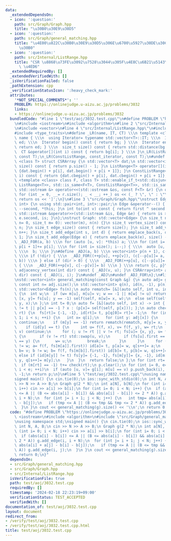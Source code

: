 ```yaml
---
data:
  _extendedDependsOn:
  - icon: ':question:'
    path: src/Graph/Graph.hpp
    title: "\u30B0\u30E9\u30D5"
  - icon: ':question:'
    path: src/Graph/general_matching.hpp
    title: "\u4E00\u822C\u30B0\u30E9\u30D5\u306E\u6700\u5927\u30DE\u30C3\u30C1\u30F3\
      \u30B0"
  - icon: ':question:'
    path: src/Internal/ListRange.hpp
    title: "CSR \u8868\u73FE\u3092\u7528\u3044\u305F\u4E8C\u6B21\u5143\u914D\u5217\
      \ \u4ED6"
  _extendedRequiredBy: []
  _extendedVerifiedWith: []
  _isVerificationFailed: false
  _pathExtension: cpp
  _verificationStatusIcon: ':heavy_check_mark:'
  attributes:
    '*NOT_SPECIAL_COMMENTS*': ''
    PROBLEM: https://onlinejudge.u-aizu.ac.jp/problems/3032
    links:
    - https://onlinejudge.u-aizu.ac.jp/problems/3032
  bundledCode: "#line 1 \"test/aoj/3032.test.cpp\"\n#define PROBLEM \"https://onlinejudge.u-aizu.ac.jp/problems/3032\"\
    \n#include <iostream>\n#include <algorithm>\n#line 2 \"src/Internal/ListRange.hpp\"\
    \n#include <vector>\n#line 4 \"src/Internal/ListRange.hpp\"\n#include <iterator>\n\
    #include <type_traits>\n#define _LR(name, IT, CT) \\\n template <class T> struct\
    \ name { \\\n  using Iterator= typename std::vector<T>::IT; \\\n  Iterator bg,\
    \ ed; \\\n  Iterator begin() const { return bg; } \\\n  Iterator end() const {\
    \ return ed; } \\\n  size_t size() const { return std::distance(bg, ed); } \\\n\
    \  CT &operator[](int i) const { return bg[i]; } \\\n }\n_LR(ListRange, iterator,\
    \ const T);\n_LR(ConstListRange, const_iterator, const T);\n#undef _LR\ntemplate\
    \ <class T> struct CSRArray {\n std::vector<T> dat;\n std::vector<int> p;\n size_t\
    \ size() const { return p.size() - 1; }\n ListRange<T> operator[](int i) { return\
    \ {dat.begin() + p[i], dat.begin() + p[i + 1]}; }\n ConstListRange<T> operator[](int\
    \ i) const { return {dat.cbegin() + p[i], dat.cbegin() + p[i + 1]}; }\n};\ntemplate\
    \ <template <class> class F, class T> std::enable_if_t<std::disjunction_v<std::is_same<F<T>,\
    \ ListRange<T>>, std::is_same<F<T>, ConstListRange<T>>, std::is_same<F<T>, CSRArray<T>>>,\
    \ std::ostream &> operator<<(std::ostream &os, const F<T> &r) {\n os << '[';\n\
    \ for (int _= 0, __= r.size(); _ < __; ++_) os << (_ ? \", \" : \"\") << r[_];\n\
    \ return os << ']';\n}\n#line 3 \"src/Graph/Graph.hpp\"\nstruct Edge: std::pair<int,\
    \ int> {\n using std::pair<int, int>::pair;\n Edge &operator--() { return --first,\
    \ --second, *this; }\n int to(int v) const { return first ^ second ^ v; }\n friend\
    \ std::istream &operator>>(std::istream &is, Edge &e) { return is >> e.first >>\
    \ e.second, is; }\n};\nstruct Graph: std::vector<Edge> {\n size_t n;\n Graph(size_t\
    \ n= 0, size_t m= 0): vector(m), n(n) {}\n size_t vertex_size() const { return\
    \ n; }\n size_t edge_size() const { return size(); }\n size_t add_vertex() { return\
    \ n++; }\n size_t add_edge(int s, int d) { return emplace_back(s, d), size() -\
    \ 1; }\n size_t add_edge(Edge e) { return emplace_back(e), size() - 1; }\n#define\
    \ _ADJ_FOR(a, b) \\\n for (auto [u, v]: *this) a; \\\n for (int i= 0; i < n; ++i)\
    \ p[i + 1]+= p[i]; \\\n for (int i= size(); i--;) { \\\n  auto [u, v]= (*this)[i];\
    \ \\\n  b; \\\n }\n#define _ADJ(a, b) \\\n vector<int> p(n + 1), c(size() << !dir);\
    \ \\\n if (!dir) { \\\n  _ADJ_FOR((++p[u], ++p[v]), (c[--p[u]]= a, c[--p[v]]=\
    \ b)) \\\n } else if (dir > 0) { \\\n  _ADJ_FOR(++p[u], c[--p[u]]= a) \\\n } else\
    \ { \\\n  _ADJ_FOR(++p[v], c[--p[v]]= b) \\\n } \\\n return {c, p}\n CSRArray<int>\
    \ adjacency_vertex(int dir) const { _ADJ(v, u); }\n CSRArray<int> adjacency_edge(int\
    \ dir) const { _ADJ(i, i); }\n#undef _ADJ\n#undef _ADJ_FOR\n};\n#line 3 \"src/Graph/general_matching.hpp\"\
    \nstd::vector<int> general_matching(const Graph &g) {\n auto adj= g.adjacency_vertex(0);\n\
    \ const int n= adj.size();\n std::vector<int> q(n), id(n, -1), p(n), m(n, -1);\n\
    \ std::vector<Edge> fs(n);\n auto rematch= [&](auto self, int u, int v) -> void\
    \ {\n  int w;\n  if (w= m[u], m[u]= v; w == -1 || m[w] != u) return;\n  if (auto\
    \ [x, y]= fs[u]; y == -1) self(self, m[w]= x, w);\n  else self(self, x, y), self(self,\
    \ y, x);\n };\n int t= 0;\n auto f= [&](auto self, int x) -> int { return id[x]\
    \ != t || p[x] == -1 ? x : (p[x]= self(self, p[x])); };\n auto check= [&](int\
    \ rt) {\n  fs[rt]= {-1, -1}, id[rt]= t, p[q[0]= rt]= -1;\n  for (int i= 0, s=\
    \ 1; i < s; ++i) {\n   int x= q[i];\n   for (int y: adj[x]) {\n    if (y == rt)\
    \ continue;\n    if (m[y] == -1) return rematch(rematch, m[y]= x, y), true;\n\
    \    if (id[y] == t) {\n     int u= f(f, x), v= f(f, y), w= rt;\n     if (u ==\
    \ v) continue;\n     for (; u != rt || v != rt; fs[u]= {x, y}, u= f(f, fs[m[u]].first))\
    \ {\n      if (v != rt) std::swap(u, v);\n      if (fs[u].first == x && fs[u].second\
    \ == y) {\n       w= u;\n       break;\n      }\n     }\n     for (int a= u; a\
    \ != w; a= f(f, fs[m[a]].first)) id[a]= t, p[a]= w, q[s++]= a;\n     for (int\
    \ b= v; b != w; b= f(f, fs[m[b]].first)) id[b]= t, p[b]= w, q[s++]= b;\n    }\
    \ else if (id[m[y]] != t) fs[y]= {-1, -1}, fs[m[y]]= {x, -1}, id[m[y]]= t, p[m[y]]=\
    \ y, q[s++]= m[y];\n   }\n  }\n  return false;\n };\n for (int rt= n; rt--;)\n\
    \  if (m[rt] == -1) t+= check(rt);\n p.clear();\n for (int i= 0, e= g.edge_size();\
    \ i < e; ++i)\n  if (auto [u, v]= g[i]; m[u] == v) p.push_back(i), m[u]= m[v]=\
    \ -1;\n return p;\n}\n#line 5 \"test/aoj/3032.test.cpp\"\nusing namespace std;\n\
    signed main() {\n cin.tie(0);\n ios::sync_with_stdio(0);\n int N, A, B;\n cin\
    \ >> N >> A >> B;\n Graph g(2 * N);\n int a[N], b[N];\n for (int i= 0; i < N;\
    \ i++) cin >> a[i] >> b[i];\n for (int i= 0; i < N; i++) {\n  if (abs(a[i] - b[i])\
    \ <= A || (B <= abs(a[i] - b[i]) && abs(a[i] - b[i]) <= 2 * A)) g.add_edge(i,\
    \ i + N);\n  for (int j= i + 1; j < N; j++) {\n   int tmp= abs(a[i] + a[j] - b[i]\
    \ - b[j]);\n   if (tmp <= A || (B <= tmp && tmp <= 2 * A)) g.add_edge(i, j);\n\
    \  }\n }\n cout << general_matching(g).size() << '\\n';\n return 0;\n}\n"
  code: "#define PROBLEM \"https://onlinejudge.u-aizu.ac.jp/problems/3032\"\n#include\
    \ <iostream>\n#include <algorithm>\n#include \"src/Graph/general_matching.hpp\"\
    \nusing namespace std;\nsigned main() {\n cin.tie(0);\n ios::sync_with_stdio(0);\n\
    \ int N, A, B;\n cin >> N >> A >> B;\n Graph g(2 * N);\n int a[N], b[N];\n for\
    \ (int i= 0; i < N; i++) cin >> a[i] >> b[i];\n for (int i= 0; i < N; i++) {\n\
    \  if (abs(a[i] - b[i]) <= A || (B <= abs(a[i] - b[i]) && abs(a[i] - b[i]) <=\
    \ 2 * A)) g.add_edge(i, i + N);\n  for (int j= i + 1; j < N; j++) {\n   int tmp=\
    \ abs(a[i] + a[j] - b[i] - b[j]);\n   if (tmp <= A || (B <= tmp && tmp <= 2 *\
    \ A)) g.add_edge(i, j);\n  }\n }\n cout << general_matching(g).size() << '\\n';\n\
    \ return 0;\n}"
  dependsOn:
  - src/Graph/general_matching.hpp
  - src/Graph/Graph.hpp
  - src/Internal/ListRange.hpp
  isVerificationFile: true
  path: test/aoj/3032.test.cpp
  requiredBy: []
  timestamp: '2024-02-18 22:23:19+09:00'
  verificationStatus: TEST_ACCEPTED
  verifiedWith: []
documentation_of: test/aoj/3032.test.cpp
layout: document
redirect_from:
- /verify/test/aoj/3032.test.cpp
- /verify/test/aoj/3032.test.cpp.html
title: test/aoj/3032.test.cpp
---
```

